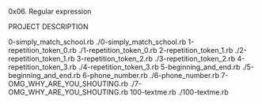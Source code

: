 0x06. Regular expression

PROJECT DESCRIPTION

0-simply_match_school.rb ./0-simply_match_school.rb
1-repetition_token_0.rb ./1-repetition_token_0.rb
2-repetition_token_1.rb ./2-repetition_token_1.rb
3-repetition_token_2.rb ./3-repetition_token_2.rb
4-repetition_token_3.rb ./4-repetition_token_3.rb
5-beginning_and_end.rb ./5-beginning_and_end.rb
6-phone_number.rb ./6-phone_number.rb
7-OMG_WHY_ARE_YOU_SHOUTING.rb ./7-OMG_WHY_ARE_YOU_SHOUTING.rb
100-textme.rb ./100-textme.rb
